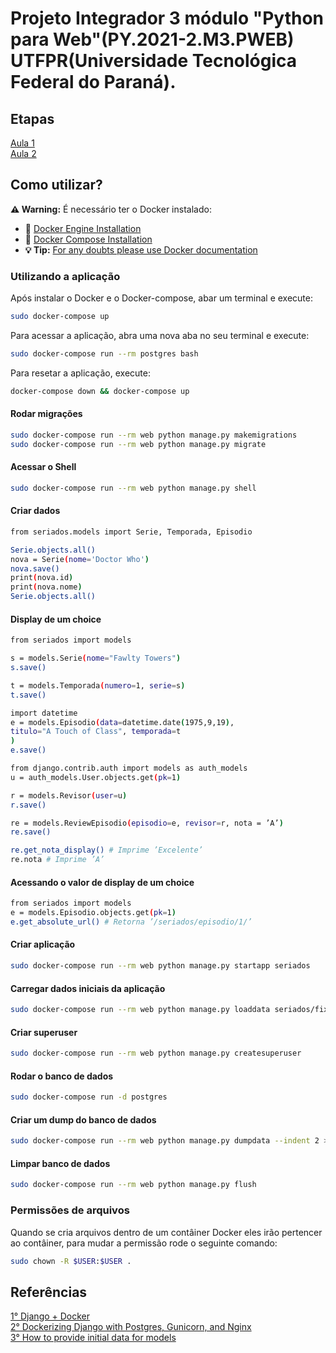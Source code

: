 # Projeto Integrador 3 módulo "Python para Web"(PY.2021-2.M3.PWEB) UTFPR(Universidade Tecnológica Federal do Paraná).

## Etapas ##

[Aula 1](https://github.com/claudimf/PY.2021-2.M3.PWEB/blob/main/documentos/webconf1.pdf)  
[Aula 2](https://github.com/claudimf/PY.2021-2.M3.PWEB/blob/main/documentos/01-Models.pdf)  

## Como utilizar? ##

**:warning: Warning:** É necessário ter o Docker instalado:
- 🐳 [Docker Engine Installation](https://docs.docker.com/engine/install/ubuntu/)  
- 🐳 [Docker Compose Installation](https://docs.docker.com/compose/install/)  
- **💡 Tip:** [For any doubts please use Docker documentation](https://docs.docker.com/)  

### Utilizando a aplicação

Após instalar o Docker e o Docker-compose, abar um terminal e execute:

```sh
sudo docker-compose up
```
Para acessar a aplicação, abra uma nova aba no seu terminal e execute:

```sh
sudo docker-compose run --rm postgres bash
```

Para resetar a aplicação, execute:

```sh
docker-compose down && docker-compose up
```

#### Rodar migrações

```sh
sudo docker-compose run --rm web python manage.py makemigrations
sudo docker-compose run --rm web python manage.py migrate
```

#### Acessar o Shell

```sh
sudo docker-compose run --rm web python manage.py shell
```

#### Criar dados

```sh
from seriados.models import Serie, Temporada, Episodio

Serie.objects.all()
nova = Serie(nome='Doctor Who')
nova.save()
print(nova.id)
print(nova.nome)
Serie.objects.all()
```

####  Display de um choice

```sh
from seriados import models

s = models.Serie(nome="Fawlty Towers")
s.save()

t = models.Temporada(numero=1, serie=s)
t.save()

import datetime
e = models.Episodio(data=datetime.date(1975,9,19),
titulo="A Touch of Class", temporada=t
)
e.save()

from django.contrib.auth import models as auth_models
u = auth_models.User.objects.get(pk=1)

r = models.Revisor(user=u)
r.save()

re = models.ReviewEpisodio(episodio=e, revisor=r, nota = ’A’)
re.save()

re.get_nota_display() # Imprime ’Excelente’
re.nota # Imprime ’A’
```

#### Acessando o valor de display de um choice
```sh
from seriados import models
e = models.Episodio.objects.get(pk=1)
e.get_absolute_url() # Retorna ’/seriados/episodio/1/’
```

#### Criar aplicação

```sh
sudo docker-compose run --rm web python manage.py startapp seriados
```

#### Carregar dados iniciais da aplicação
```sh
sudo docker-compose run --rm web python manage.py loaddata seriados/fixtures/01_initial_values.json
```

#### Criar superuser

```sh
sudo docker-compose run --rm web python manage.py createsuperuser
```

#### Rodar o banco de dados

```sh
sudo docker-compose run -d postgres
```

#### Criar um dump do banco de dados

```sh
sudo docker-compose run --rm web python manage.py dumpdata --indent 2 > seriados/fixtures/seu_dump.json
```

#### Limpar banco de dados

```sh
sudo docker-compose run --rm web python manage.py flush
```

### Permissões de arquivos ###
Quando se cria arquivos dentro de um contâiner Docker eles irão pertencer ao contâiner, para mudar a permissão rode o seguinte comando:

```sh
sudo chown -R $USER:$USER .
```

## Referências ##
[1° Django + Docker](https://github.com/claudimf/django-docker)  
[2° Dockerizing Django with Postgres, Gunicorn, and Nginx](https://testdriven.io/blog/dockerizing-django-with-postgres-gunicorn-and-nginx/)  
[3° How to provide initial data for models](https://docs.djangoproject.com/en/4.0/howto/initial-data/)  